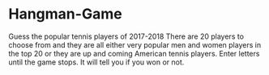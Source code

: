 # Hangman-Game
Guess the popular tennis players of 2017-2018
There are 20 players to choose from and they are all either very popular men and women players in the top 20 or
they are up and coming American tennis players.
Enter letters until the game stops.  It will tell you if you won or not.
